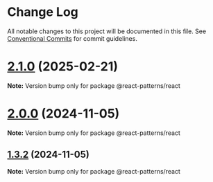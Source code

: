 # Change Log

All notable changes to this project will be documented in this file.
See [Conventional Commits](https://conventionalcommits.org) for commit guidelines.

# [2.1.0](https://github.com/janabhishek2/react-patterns/compare/v2.0.0...v2.1.0) (2025-02-21)

**Note:** Version bump only for package @react-patterns/react





# [2.0.0](https://github.com/janabhishek2/react-patterns/compare/v1.3.2...v2.0.0) (2024-11-05)

**Note:** Version bump only for package @react-patterns/react





## [1.3.2](https://github.com/janabhishek2/react-patterns/compare/v1.3.1...v1.3.2) (2024-11-05)

**Note:** Version bump only for package @react-patterns/react
